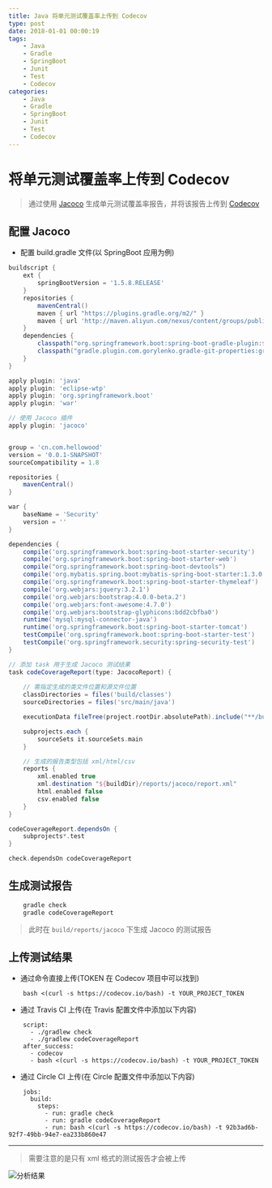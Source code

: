 ```yaml
---
title: Java 将单元测试覆盖率上传到 Codecov
type: post
date: 2018-01-01 00:00:19
tags:
    - Java
    - Gradle
    - SpringBoot 
    - Junit
    - Test
    - Codecov
categories: 
    - Java
    - Gradle
    - SpringBoot
    - Junit
    - Test
    - Codecov
---
```


# 将单元测试覆盖率上传到 Codecov

> 通过使用 [Jacoco](http://www.eclemma.org/jacoco/) 生成单元测试覆盖率报告，并将该报告上传到 [Codecov](https://codecov.io)

## 配置 Jacoco

- 配置 build.gradle 文件(以 SpringBoot 应用为例)

```groovy
buildscript {
    ext {
        springBootVersion = '1.5.8.RELEASE'
    }
    repositories {
        mavenCentral()
        maven { url "https://plugins.gradle.org/m2/" }
        maven { url 'http://maven.aliyun.com/nexus/content/groups/public/' }
    }
    dependencies {
        classpath("org.springframework.boot:spring-boot-gradle-plugin:${springBootVersion}")
        classpath("gradle.plugin.com.gorylenko.gradle-git-properties:gradle-git-properties:1.4.17")
    }
}

apply plugin: 'java'
apply plugin: 'eclipse-wtp'
apply plugin: 'org.springframework.boot'
apply plugin: 'war'

// 使用 Jacoco 插件
apply plugin: 'jacoco'


group = 'cn.com.hellowood'
version = '0.0.1-SNAPSHOT'
sourceCompatibility = 1.8

repositories {
    mavenCentral()
}

war {
    baseName = 'Security'
    version = ''
}

dependencies {
    compile('org.springframework.boot:spring-boot-starter-security')
    compile('org.springframework.boot:spring-boot-starter-web')
    compile("org.springframework.boot:spring-boot-devtools")
    compile('org.mybatis.spring.boot:mybatis-spring-boot-starter:1.3.0')
    compile('org.springframework.boot:spring-boot-starter-thymeleaf')
    compile('org.webjars:jquery:3.2.1')
    compile('org.webjars:bootstrap:4.0.0-beta.2')
    compile('org.webjars:font-awesome:4.7.0')
    compile('org.webjars:bootstrap-glyphicons:bdd2cbfba0')
    runtime('mysql:mysql-connector-java')
    runtime('org.springframework.boot:spring-boot-starter-tomcat')
    testCompile('org.springframework.boot:spring-boot-starter-test')
    testCompile('org.springframework.security:spring-security-test')
}

// 添加 task 用于生成 Jacoco 测试结果
task codeCoverageReport(type: JacocoReport) {
    
    // 需指定生成的类文件位置和源文件位置
    classDirectories = files('build/classes')
    sourceDirectories = files('src/main/java')

    executionData fileTree(project.rootDir.absolutePath).include("**/build/jacoco/*.exec")

    subprojects.each {
        sourceSets it.sourceSets.main
    }

    // 生成的报告类型包括 xml/html/csv
    reports {
        xml.enabled true
        xml.destination "${buildDir}/reports/jacoco/report.xml"
        html.enabled false
        csv.enabled false
    }
}

codeCoverageReport.dependsOn {
    subprojects*.test
}

check.dependsOn codeCoverageReport

```

## 生成测试报告

```groovy
    gradle check
    gradle codeCoverageReport
```
> 此时在 `build/reports/jacoco` 下生成 Jacoco 的测试报告

## 上传测试结果

- 通过命令直接上传(TOKEN 在 Codecov 项目中可以找到)

```
    bash <(curl -s https://codecov.io/bash) -t YOUR_PROJECT_TOKEN
```

- 通过 Travis CI 上传(在 Travis 配置文件中添加以下内容)

```
    script:
      - ./gradlew check
      - ./gradlew codeCoverageReport
    after_success:
      - codecov
      - bash <(curl -s https://codecov.io/bash) -t YOUR_PROJECT_TOKEN
```

- 通过 Circle CI 上传(在 Circle 配置文件中添加以下内容)

```
    jobs:
      build:
        steps:
          - run: gradle check
          - run: gradle codeCoverageReport
          - run: bash <(curl -s https://codecov.io/bash) -t 92b3ad6b-92f7-49bb-94e7-ea233b860e47
```


--------------

> 需要注意的是只有 xml 格式的测试报告才会被上传

![分析结果](http://img.blog.csdn.net/20171208203442891?watermark/2/text/aHR0cDovL2Jsb2cuY3Nkbi5uZXQvdTAxMzM2MDg1MA==/font/5a6L5L2T/fontsize/400/fill/I0JBQkFCMA==/dissolve/70/gravity/SouthEast)